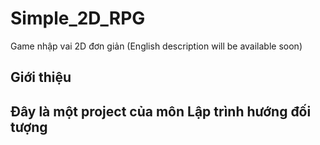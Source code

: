 # Simple_2D_RPG
Game nhập vai 2D đơn giản (English description will be available soon)

## Giới thiệu


<h2>Đây là một project của môn Lập trình hướng đối tượng</h2>